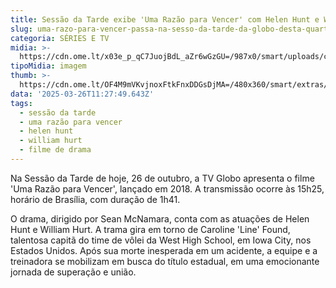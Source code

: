 ```yaml
---
title: Sessão da Tarde exibe 'Uma Razão para Vencer' com Helen Hunt e William Hurt
slug: uma-razo-para-vencer-passa-na-sesso-da-tarde-da-globo-desta-quarta-feira
categoria: SÉRIES E TV
midia: >-
  https://cdn.ome.lt/x03e_p_qC7JuojBdL_aZr6wGzGU=/987x0/smart/uploads/conteudo/fotos/umarazaoparavencer_IKEOcHE.jpg
tipoMidia: imagem
thumb: >-
  https://cdn.ome.lt/OF4M9mVKvjnoxFtkFnxDDGsDjMA=/480x360/smart/extras/conteudos/umarazaoparavencer_8KCunMh.jpg
data: '2025-03-26T11:27:49.643Z'
tags:
  - sessão da tarde
  - uma razão para vencer
  - helen hunt
  - william hurt
  - filme de drama
---
```


Na Sessão da Tarde de hoje, 26 de outubro, a TV Globo apresenta o filme 'Uma Razão para Vencer', lançado em 2018. A transmissão ocorre às 15h25, horário de Brasília, com duração de 1h41.

O drama, dirigido por Sean McNamara, conta com as atuações de Helen Hunt e William Hurt. A trama gira em torno de Caroline 'Line' Found, talentosa capitã do time de vôlei da West High School, em Iowa City, nos Estados Unidos. Após sua morte inesperada em um acidente, a equipe e a treinadora se mobilizam em busca do título estadual, em uma emocionante jornada de superação e união.
